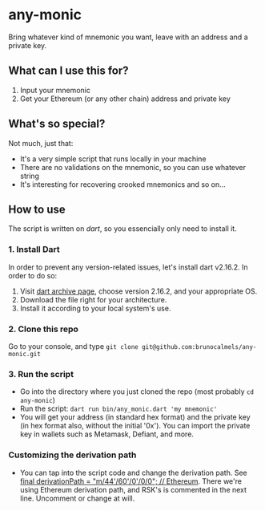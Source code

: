 # any-monic
Bring whatever kind of mnemonic you want, leave with an address and a private key.

## What can I use this for?
1. Input your mnemonic
2. Get your Ethereum (or any other chain) address and private key

## What's so special?
Not much, just that:
- It's a very simple script that runs locally in your machine
- There are no validations on the mnemonic, so you can use whatever string
- It's interesting for recovering crooked mnemonics and so on...

## How to use
The script is written on _dart_, so you essencially only need to install it.

### 1. Install Dart
In order to prevent any version-related issues, let's install dart v2.16.2. In order to do so:
1. Visit [dart archive page](https://dart.dev/get-dart/archive), choose version 2.16.2, and your appropriate OS.
2. Download the file right for your architecture.
3. Install it according to your local system's use.

### 2. Clone this repo
Go to your console, and type `git clone git@github.com:brunocalmels/any-monic.git`

### 3. Run the script
- Go into the directory where you just cloned the repo (most probably `cd any-monic`)
- Run the script: `dart run bin/any_monic.dart 'my mnemonic'`
- You will get your address (in standard hex format) and the private key (in hex format also, without the initial '0x'). You can import the private key in wallets such as Metamask, Defiant, and more. 

### Customizing the derivation path
- You can tap into the script code and change the derivation path. See [final derivationPath = "m/44'/60'/0'/0/0"; // Ethereum](https://github.com/brunocalmels/any-monic/blob/55d753567875e544f99dfeb7e9ebb7ceba5c658c/bin/any_monic.dart#L49-L50). There we're using Ethereum derivation path, and RSK's is commented in the next line. Uncomment or change at will. 

